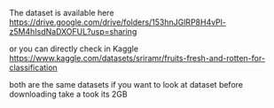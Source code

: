 The dataset is available here https://drive.google.com/drive/folders/153hnJGlRP8H4vPl-z5M4hIsdNaDXOFUL?usp=sharing

or you can directly check in Kaggle https://www.kaggle.com/datasets/sriramr/fruits-fresh-and-rotten-for-classification

both are the same datasets if you want to look at dataset before downloading take a took its 2GB
